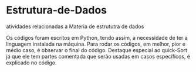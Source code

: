# Estrutura-de-Dados
atividades relacionadas a Materia de estrututra de dados

Os códigos foram escritos em Python, tendo assim, a necessidade de ter a linguagem instalada na máquina.
Para rodar os códigos, em melhor, pior e médio caso, é observar o final do código.
Destaque especial ao quick-Sort já que ele tem partes comentada que serão usadas em casos específicos, é explicado no código.
